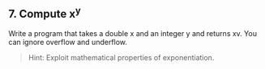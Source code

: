 ## 7. Compute x<sup>y</sup>

Write a program that takes a double x and an integer y and returns xv. You can ignore overflow and underflow.

>Hint: Exploit mathematical properties of exponentiation.